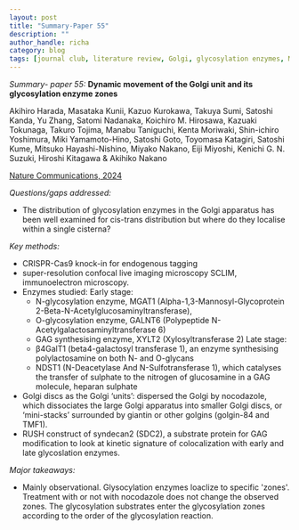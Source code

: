```yaml
---
layout: post
title: "Summary-Paper 55"
description: ""
author_handle: richa
category: blog
tags: [journal club, literature review, Golgi, glycosylation enzymes, MGAT1, GALNT6, XYLT2, β4GalT1, NDST1, SCLIM,]
---
```

*Summary- paper 55:*
 **Dynamic movement of the Golgi unit and its glycosylation enzyme zones**

Akihiro Harada, Masataka Kunii, Kazuo Kurokawa, Takuya Sumi, Satoshi Kanda, Yu Zhang, Satomi Nadanaka, Koichiro M. Hirosawa, Kazuaki Tokunaga, Takuro Tojima, Manabu Taniguchi, Kenta Moriwaki, Shin-ichiro Yoshimura, Miki Yamamoto-Hino, Satoshi Goto, Toyomasa Katagiri, Satoshi Kume, Mitsuko Hayashi-Nishino, Miyako Nakano, Eiji Miyoshi, Kenichi G. N. Suzuki, Hiroshi Kitagawa & Akihiko Nakano 

[Nature Communications, 2024](https://www.nature.com/articles/s41467-024-48901-1)

*Questions/gaps addressed:* 

- The distribution of glycosylation enzymes in the Golgi apparatus has been well examined for cis-trans distribution but where do they localise within a single cisterna?


*Key methods:* 

- CRISPR-Cas9 knock-in for endogenous tagging
- super-resolution confocal live imaging microscopy SCLIM, immunoelectron microscopy.
- Enzymes studied: 
    Early stage:
    - N-glycosylation enzyme, MGAT1 (Alpha-1,3-Mannosyl-Glycoprotein 2-Beta-N-Acetylglucosaminyltransferase),
    - O-glycosylation enzyme, GALNT6 (Polypeptide N-Acetylgalactosaminyltransferase 6)
    - GAG synthesising enzyme, XYLT2 (Xylosyltransferase 2)
    Late stage:
    - β4GalT1 (beta4-galactosyl transferase 1), an enzyme synthesising polylactosamine on both N- and O-glycans
    - NDST1 (N-Deacetylase And N-Sulfotransferase 1), which catalyses the transfer of sulphate to the nitrogen of glucosamine in a GAG molecule, heparan sulphate
- Golgi discs as the Golgi ‘units’: dispersed the Golgi by nocodazole, which dissociates the large Golgi apparatus into smaller Golgi discs, or ‘mini-stacks’ surrounded by giantin or other golgins (golgin-84 and TMF1).
- RUSH construct of syndecan2 (SDC2), a substrate protein for GAG modification to look at kinetic signature of colocalization with early and late glycoslation enzymes.

*Major takeaways:*

- Mainly observational. Glysocylation enzymes loaclize to specific 'zones'. Treatment with or not with nocodazole does not change the observed zones. The glycosylation substrates enter the glycosylation zones according to the order of the glycosylation reaction.

